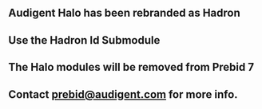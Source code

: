 ## Audigent Halo has been rebranded as Hadron
## Use the Hadron Id Submodule
## The Halo modules will be removed from Prebid 7
## Contact prebid@audigent.com for more info.
